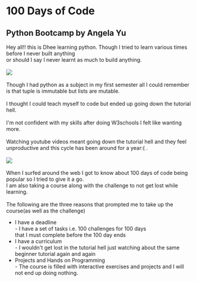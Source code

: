 # 100 Days of Code
## Python Bootcamp by Angela Yu
Hey all!! this is Dhee learning python. Though I tried to learn various times before I never built anything <br> or should I say I never learnt as much to build anything.<br><br>
![](https://media0.giphy.com/media/Dh5q0sShxgp13DwrvG/200w.gif?cid=6c09b952oiza563q7dosa4qsvmnm6unckpk3qivg7cz5hfnz&ep=v1_gifs_search&rid=200w.gif&ct=g)<br><br>
Though I had python as a subject in my first semester all I could remember is that tuple is immutable but lists are mutable.<br><br>
I thought I could teach myself to code but ended up going down the tutorial hell.<br><br>
I'm not confident with my skills after doing W3schools I felt like wanting more.<br><br>
Watching youtube videos meant going down the tutorial hell and they feel unproductive and this cycle has been around for a year:( .<br><br>
![](https://www.google.com/imgres?q=tutorial%20hell%20funny%20gif&imgurl=https%3A%2F%2Fi.pinimg.com%2Foriginals%2Fee%2F26%2F61%2Fee2661ad7eb50030138e81fbe9e10632.gif&imgrefurl=https%3A%2F%2Fwww.pinterest.com%2Fpin%2F187392034484132426%2F&docid=H5T2N1lUWUvovM&tbnid=lQkDE1oUfqmzpM&vet=12ahUKEwiFxISjl9OFAxWyzzgGHR0WASUQM3oECHQQAA..i&w=440&h=300&hcb=2&ved=2ahUKEwiFxISjl9OFAxWyzzgGHR0WASUQM3oECHQQAA)<br><br>
When I surfed around the web I got to know about 100 days of code being popular so I tried to give it a go.<br>
I am also taking a course along with the challenge to not get lost while learning.<br><br>
The following are the three reasons that prompted me to take up the course(as well as the challenge)
* I have a deadline<br> - I have a set of tasks i.e. 100 challenges for 100 days <br>that I must complete before the 100 day ends
* I have a curriculum<br> - I wouldn't get lost in the tutorial hell just watching about the same beginner tutorial again and again
* Projects and Hands on Programming<br> - The course is filled with interactive exercises and projects and I will not end up doing nothing.

